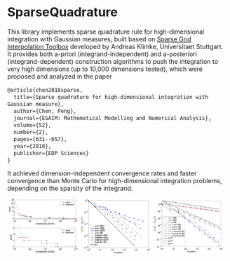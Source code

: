 # SparseQuadrature

This library implements sparse quadrature rule for high-dimensional integration with Gaussian measures, built based on [Sparse Grid Interpolation Toolbox](https://people.sc.fsu.edu/~jburkardt/m_src/spinterp/spinterp.html) developed by Andreas Klimke, Universitaet Stuttgart. It provides both a-priori (integrand-independent) and a-posteriori (integrand-dependent) construction algorithms to push the integration to very high dimensions (up to 10,000 dimensions tested), which were proposed and analyzed in the paper 

```
@article{chen2018sparse,
  title={Sparse quadrature for high-dimensional integration with Gaussian measure},
  author={Chen, Peng},
  journal={ESAIM: Mathematical Modelling and Numerical Analysis},
  volume={52},
  number={2},
  pages={631--657},
  year={2018},
  publisher={EDP Sciences}
}
```

It achieved dimension-independent convergence rates and faster convergence than Monte Carlo for high-dimensional integration problems, depending on the sparsity of the integrand.

<img src="images/sp-dimension.png" width="32%">
<img src="images/sp-gaussian.png" width="32%">
<img src="images/sp-mc.png" width="32%">
